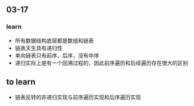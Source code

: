 ## 03-17



### learn

<ul>
    <li>所有数据结构底层都是数组和链表</li>
    <li>链表天生具有递归性</li>
    <li>单向链表只有前序，后序，没有中序</li>
    <li>递归实际上是有一个回溯过程的，因此前序遍历和后续遍历存在很大的区别</li>
</ul>





## to learn

<ul>
    <li>链表反转的非递归实现与前序遍历实现和后序遍历实现</li>
</ul>

